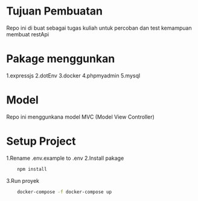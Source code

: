 # Tujuan Pembuatan 
Repo ini di buat sebagai tugas kuliah untuk percoban dan test kemampuan membuat restApi

# Pakage menggunkan 
1.expressjs
2.dotEnv
3.docker
4.phpmyadmin
5.mysql

# Model 
Repo ini menggunkana model MVC (Model View Controller)

# Setup Project
1.Rename .env.example to .env
2.Install pakage
```bash
    npm install 
```
3.Run proyek
```bash
    docker-compose -f docker-compose up 
```
